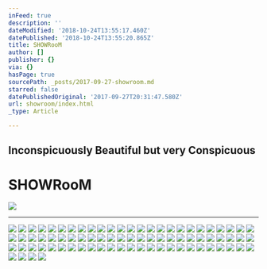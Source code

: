 ```yaml
---
inFeed: true
description: ''
dateModified: '2018-10-24T13:55:17.460Z'
datePublished: '2018-10-24T13:55:20.865Z'
title: SHOWRooM
author: []
publisher: {}
via: {}
hasPage: true
sourcePath: _posts/2017-09-27-showroom.md
starred: false
datePublishedOriginal: '2017-09-27T20:31:47.580Z'
url: showroom/index.html
_type: Article

---
```

## Inconspicuously Beautiful but very Conspicuous

# SHOWRooM
![](https://the-grid-user-content.s3-us-west-2.amazonaws.com/47674def-283f-49a5-9ae7-19bfdfb648dc.jpg)

---

![](https://the-grid-user-content.s3-us-west-2.amazonaws.com/2c442e49-71e3-45cb-b9ba-fd0ecc01f0cf.jpg)
![](https://the-grid-user-content.s3-us-west-2.amazonaws.com/e9a2e73f-1fd6-44c4-949c-6f19bfbc0675.jpg)
![](https://the-grid-user-content.s3-us-west-2.amazonaws.com/a8e33155-cfb4-4402-8753-efb827ca79ab.jpg)
![](https://the-grid-user-content.s3-us-west-2.amazonaws.com/f8a0c12f-7736-4e77-bf12-339d54106bb2.jpg)
![](https://the-grid-user-content.s3-us-west-2.amazonaws.com/6847decc-6060-4827-8bd5-59ef367e1d09.jpg)
![](https://the-grid-user-content.s3-us-west-2.amazonaws.com/729701ca-2b9f-4ea6-b274-08ee3e67a07c.jpg)
![](https://the-grid-user-content.s3-us-west-2.amazonaws.com/403259a7-4393-4785-9c37-35df4c3f8959.jpg)
![](https://the-grid-user-content.s3-us-west-2.amazonaws.com/2a2bea29-c59c-4973-9022-6c78c2392ecb.jpg)
![](https://the-grid-user-content.s3-us-west-2.amazonaws.com/28ece140-1078-496f-9334-1d6354ef2c9a.jpg)
![](https://the-grid-user-content.s3-us-west-2.amazonaws.com/60070a3c-5b21-4a3e-a661-8c05e31cc7de.jpg)
![](https://the-grid-user-content.s3-us-west-2.amazonaws.com/0638d522-ae1f-4485-8733-8a27046709d4.jpg)
![](https://the-grid-user-content.s3-us-west-2.amazonaws.com/9ac6629d-e743-4ba1-b0b7-7c3ec3971a3f.jpg)
![](https://the-grid-user-content.s3-us-west-2.amazonaws.com/30afdb6d-e434-4d48-8e4a-d70861206b7a.jpg)
![](https://the-grid-user-content.s3-us-west-2.amazonaws.com/29d87459-8cf9-4043-a41f-f1e6a3e11efc.jpg)
![](https://the-grid-user-content.s3-us-west-2.amazonaws.com/a36bfb4f-910b-4b65-8368-a6842af41dac.jpg)
![](https://the-grid-user-content.s3-us-west-2.amazonaws.com/ecc0fc71-406d-4c5f-b677-fce98f6c919e.jpg)
![](https://the-grid-user-content.s3-us-west-2.amazonaws.com/f1fd088b-1ec6-44ca-8207-cd7d34955af7.jpg)
![](https://the-grid-user-content.s3-us-west-2.amazonaws.com/ebe403d0-25f4-45fa-9b2c-416ca1ae16fc.jpg)
![](https://the-grid-user-content.s3-us-west-2.amazonaws.com/96213d76-a645-4010-ae17-fc6343069ff4.jpg)
![](https://the-grid-user-content.s3-us-west-2.amazonaws.com/c3a84c7e-c44f-4f92-8fda-ed1d05942012.jpg)
![](https://the-grid-user-content.s3-us-west-2.amazonaws.com/40e0ffc2-5c59-4113-8233-80a5c7eeca7c.jpg)
![](https://the-grid-user-content.s3-us-west-2.amazonaws.com/f41d101d-972d-42c4-9cb7-8229d07b7b16.jpg)
![](https://the-grid-user-content.s3-us-west-2.amazonaws.com/1d157ed1-cf16-4508-acc8-86a07b579391.jpg)
![](https://the-grid-user-content.s3-us-west-2.amazonaws.com/9ae665ca-6bf8-4f0d-bba5-9e089544fbe6.jpg)
![](https://the-grid-user-content.s3-us-west-2.amazonaws.com/fe0f3782-92a5-4dec-885b-8c36131c2e8e.jpg)
![](https://the-grid-user-content.s3-us-west-2.amazonaws.com/4a5ed2ab-972c-4f0f-a859-75e03b6dd237.jpg)
![](https://the-grid-user-content.s3-us-west-2.amazonaws.com/f6ad8090-4455-4d96-a781-9df85281755d.jpg)
![](https://the-grid-user-content.s3-us-west-2.amazonaws.com/80b597de-8de9-45dc-9fec-29971b5932e8.jpg)
![](https://the-grid-user-content.s3-us-west-2.amazonaws.com/cc1e1609-1aab-4636-ab16-e5ebcab4e686.png)
![](https://the-grid-user-content.s3-us-west-2.amazonaws.com/c6dd11f1-6883-4e4e-8a1f-833753c2b1f3.jpg)
![](https://the-grid-user-content.s3-us-west-2.amazonaws.com/a235021a-ee0c-44a5-ae70-434281f900a0.jpg)
![](https://the-grid-user-content.s3-us-west-2.amazonaws.com/3b10a489-c7c5-4fdd-b73e-638e12b68fa7.jpg)
![](https://the-grid-user-content.s3-us-west-2.amazonaws.com/a6913309-a953-4eaa-8e0a-bb1361197a5c.jpg)
![](https://the-grid-user-content.s3-us-west-2.amazonaws.com/aff9f070-6197-4776-95d5-16ea3504e13e.jpg)
![](https://the-grid-user-content.s3-us-west-2.amazonaws.com/5e87fc3c-a2a0-447b-954a-bf8ba2e9ced1.jpg)
![](https://the-grid-user-content.s3-us-west-2.amazonaws.com/a9689963-281c-4890-b085-cd263f7a12a6.jpg)
![](https://the-grid-user-content.s3-us-west-2.amazonaws.com/81f0d0a7-e334-4d19-8c57-321c09f7fba1.jpg)
![](https://the-grid-user-content.s3-us-west-2.amazonaws.com/e17d272c-d35d-47ff-8b1e-7ac7fdccef01.jpg)
![](https://the-grid-user-content.s3-us-west-2.amazonaws.com/1f6cfe6e-88c8-40f1-b7bc-68375d7352fc.jpg)
![](https://the-grid-user-content.s3-us-west-2.amazonaws.com/4e8e2d8c-9d9b-4175-80f8-2237f6489c27.jpg)
![](https://the-grid-user-content.s3-us-west-2.amazonaws.com/fc40e3e1-98cb-4333-84a0-8f7c5c6b3fec.jpg)
![](https://the-grid-user-content.s3-us-west-2.amazonaws.com/b1dfc95b-0ff5-4a1b-914b-66e679cdf15d.jpg)
![](https://the-grid-user-content.s3-us-west-2.amazonaws.com/ff6ff179-6a8d-4b59-85d0-487aa6f52163.jpg)
![](https://the-grid-user-content.s3-us-west-2.amazonaws.com/ae4944c3-9687-48a4-9ec5-d0624ec1fe39.jpg)
![](https://the-grid-user-content.s3-us-west-2.amazonaws.com/5785d08a-1a4c-4c09-9fa7-e180cee5afee.jpg)
![](https://the-grid-user-content.s3-us-west-2.amazonaws.com/6c98163c-0e51-4d72-aa61-5d3c3ff7e2d8.jpg)
![](https://the-grid-user-content.s3-us-west-2.amazonaws.com/b1b4a432-faed-4f7f-b4ce-1fcc382b73ba.jpg)
![](https://s3-us-west-2.amazonaws.com/the-grid-img/p/ca7409ec33da8ef404dba600220d78c84b2043be.jpg)
![](https://the-grid-user-content.s3-us-west-2.amazonaws.com/4a0a7909-8160-4fd5-9061-13f61ee0043a.jpg)
![](https://the-grid-user-content.s3-us-west-2.amazonaws.com/ab26561c-e1a6-4b76-9746-a066e4de0744.jpg)
![](https://the-grid-user-content.s3-us-west-2.amazonaws.com/eecc3638-6b12-44ad-928e-d34106d59500.jpg)
![](https://the-grid-user-content.s3-us-west-2.amazonaws.com/5d2c3cfa-37cc-4dcc-b53d-a624c3516458.png)
![](https://the-grid-user-content.s3-us-west-2.amazonaws.com/e74e0b36-238d-4bb3-aa10-785a81a747ea.jpg)
![](https://the-grid-user-content.s3-us-west-2.amazonaws.com/3ee64789-dfc3-46dc-aaba-8b53571945cd.jpg)
![](https://the-grid-user-content.s3-us-west-2.amazonaws.com/85c741b3-64d7-410f-9b12-8e7d1ed9af22.jpg)
![](https://the-grid-user-content.s3-us-west-2.amazonaws.com/27e74e7d-86f9-4388-928a-6b4a8fbcdc61.jpg)
![](https://the-grid-user-content.s3-us-west-2.amazonaws.com/03d48f96-c2fb-40d8-86f1-f51fcf4988c0.jpg)
![](https://the-grid-user-content.s3-us-west-2.amazonaws.com/0bf5cf7e-6fdb-4483-8246-e37b2d2a5451.jpg)
![](https://the-grid-user-content.s3-us-west-2.amazonaws.com/dc4ff826-9df7-4f09-bff4-e4da65d51b43.jpg)
![](https://the-grid-user-content.s3-us-west-2.amazonaws.com/090e9e56-7587-47dd-9090-d2b6cbb0728f.jpg)
![](https://the-grid-user-content.s3-us-west-2.amazonaws.com/e69c412e-8f50-48ea-927e-eb7ec393e36d.jpg)
![](https://the-grid-user-content.s3-us-west-2.amazonaws.com/70a71c2d-5a9f-47dd-8041-795d8cedf668.jpg)
![](https://the-grid-user-content.s3-us-west-2.amazonaws.com/9bbfc6f6-2c7e-4d85-8ade-8907a0b2511b.jpg)
![](https://the-grid-user-content.s3-us-west-2.amazonaws.com/d7ce1f7f-d377-4da4-853b-c21b742947c2.jpg)
![](https://the-grid-user-content.s3-us-west-2.amazonaws.com/5b56c687-81de-46e7-805e-6b65ca7f02e8.jpg)
![](https://the-grid-user-content.s3-us-west-2.amazonaws.com/831100b3-b487-430c-bf5c-0b87d6aea21c.jpg)
![](https://the-grid-user-content.s3-us-west-2.amazonaws.com/2a8956ab-fa92-4090-adc2-ae8757052048.jpg)
![](https://the-grid-user-content.s3-us-west-2.amazonaws.com/5061b143-813e-4fd4-90b1-597a0386ba93.jpg)
![](https://the-grid-user-content.s3-us-west-2.amazonaws.com/04e5fc60-4180-4dd1-90b8-ca89119bbfcf.jpg)
![](https://the-grid-user-content.s3-us-west-2.amazonaws.com/10c85426-7dcb-4c74-8ced-ff464745be83.jpg)
![](https://the-grid-user-content.s3-us-west-2.amazonaws.com/afb0057b-7f51-449f-b433-ec0c4b4ea49a.jpg)
![](https://the-grid-user-content.s3-us-west-2.amazonaws.com/39741185-4fdb-4594-ad9b-afd4a574b0ac.jpg)
![](https://the-grid-user-content.s3-us-west-2.amazonaws.com/c1ce95d2-7a1b-44a0-935e-4c662b3f8f68.jpg)
![](https://the-grid-user-content.s3-us-west-2.amazonaws.com/6b6fc430-24b3-4a3e-9f73-83b9590a4a9b.jpg)
![](https://the-grid-user-content.s3-us-west-2.amazonaws.com/6a2bf7d2-4c13-47f1-98d4-372aa6eac27a.jpg)
![](https://the-grid-user-content.s3-us-west-2.amazonaws.com/d410dba6-e85c-4030-965e-ec579f249882.jpg)
![](https://the-grid-user-content.s3-us-west-2.amazonaws.com/71ef1301-d49b-4ca8-842b-e5dad40c9e14.jpg)
![](https://the-grid-user-content.s3-us-west-2.amazonaws.com/cba036d4-56ad-4dd8-a116-9948ddb8d0bd.jpg)
![](https://the-grid-user-content.s3-us-west-2.amazonaws.com/b71d74ac-3342-4b95-89ad-be0cd9811e79.jpg)